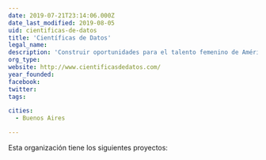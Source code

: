 ```yaml
---
date: 2019-07-21T23:14:06.000Z
date_last_modified: 2019-08-05
uid: cientificas-de-datos
title: 'Científicas de Datos'
legal_name: 
description: 'Construir oportunidades para el talento femenino de América Latina desde la ciencia de datos, el Big Data y el IoT con el objetivo de visibilizar las ventajas del uso y aprovechamiento de la información en la revolución 4.0 para la solución de problemáticas sociales y de la industria'
org_type: 
website: http://www.cientificasdedatos.com/
year_founded: 
facebook: 
twitter: 
tags:

cities: 
  - Buenos Aires

---
```


Esta organización tiene los siguientes proyectos:


